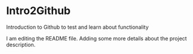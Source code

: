 # Intro2Github
Introduction to Github to test and learn about functionality

I am editing the README file. Adding some more details about the project description.
